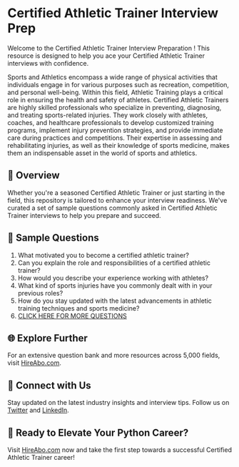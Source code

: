 # Certified Athletic Trainer Interview Prep

Welcome to the Certified Athletic Trainer Interview Preparation ! This resource is designed to help you ace your Certified Athletic Trainer interviews with confidence.

Sports and Athletics encompass a wide range of physical activities that individuals engage in for various purposes such as recreation, competition, and personal well-being. Within this field, Athletic Training plays a critical role in ensuring the health and safety of athletes. Certified Athletic Trainers are highly skilled professionals who specialize in preventing, diagnosing, and treating sports-related injuries. They work closely with athletes, coaches, and healthcare professionals to develop customized training programs, implement injury prevention strategies, and provide immediate care during practices and competitions. Their expertise in assessing and rehabilitating injuries, as well as their knowledge of sports medicine, makes them an indispensable asset in the world of sports and athletics.

## 🚀 Overview

Whether you're a seasoned Certified Athletic Trainer or just starting in the field, this repository is tailored to enhance your interview readiness. We've curated a set of sample questions commonly asked in Certified Athletic Trainer interviews to help you prepare and succeed.

## 📝 Sample Questions

1. What motivated you to become a certified athletic trainer?
2. Can you explain the role and responsibilities of a certified athletic trainer?
3. How would you describe your experience working with athletes?
4. What kind of sports injuries have you commonly dealt with in your previous roles?
5. How do you stay updated with the latest advancements in athletic training techniques and sports medicine?
6. [CLICK HERE FOR MORE QUESTIONS](https://hireabo.com/job/15_3_0/Certified%20Athletic%20Trainer)

## 🌐 Explore Further

For an extensive question bank and more resources across 5,000 fields, visit [HireAbo.com](https://www.hireabo.com).

## 📱 Connect with Us

Stay updated on the latest industry insights and interview tips. Follow us on [Twitter](https://twitter.com/hireabo) and [LinkedIn](https://www.linkedin.com/in/hire-abo-3609972a8/).

## 🚀 Ready to Elevate Your Python Career?

Visit [HireAbo.com](https://www.hireabo.com) now and take the first step towards a successful Certified Athletic Trainer career!
